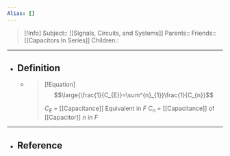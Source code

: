 ```yaml
---
Alias: []
---
```

> [!Info]
> Subject:: [[Signals, Circuits, and Systems]]
> Parents:: 
> Friends:: [[Capacitors In Series]]
> Children:: 
---
- ## Definition
	- > [!Equation]
	  > $$\large{\frac{1}{C_{E}}=\sum^{n}_{1}}\frac{1}{C_{n}}$$
	  > 
	  > $C_{E}$ = [[Capacitance]] Equivalent in $F$
	  > $C_{n}$ = [[Capacitance]] of [[Capacitor]] $n$ in $F$
---
- ## Reference
